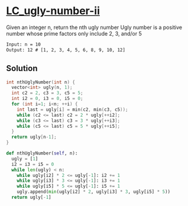 # [LC_ugly-number-ii](https://leetcode.com/problems/ugly-number-ii)

Given an integer n, return the nth ugly number
Ugly number is a positive number whose prime factors only include 2, 3, and/or 5

```txt
Input: n = 10
Output: 12 # [1, 2, 3, 4, 5, 6, 8, 9, 10, 12]
```

## Solution

```cpp
int nthUglyNumber(int n) {
  vector<int> ugly(n, 1);
  int c2 = 2, c3 = 3, c5 = 5;
  int i2 = 0, i3 = 0, i5 = 0;
  for (int i=1; i<n; ++i) {
    int last = ugly[i] = min(c2, min(c3, c5));
    while (c2 <= last) c2 = 2 * ugly[++i2];
    while (c3 <= last) c3 = 3 * ugly[++i3];
    while (c5 <= last) c5 = 5 * ugly[++i5];
  }
  return ugly[n-1];
}
```

```py
def nthUglyNumber(self, n):
  ugly = [1]
  i2 = i3 = i5 = 0
  while len(ugly) < n:
    while ugly[i2] * 2 <= ugly[-1]: i2 += 1
    while ugly[i3] * 3 <= ugly[-1]: i3 += 1
    while ugly[i5] * 5 <= ugly[-1]: i5 += 1
    ugly.append(min(ugly[i2] * 2, ugly[i3] * 3, ugly[i5] * 5))
  return ugly[-1]
```
